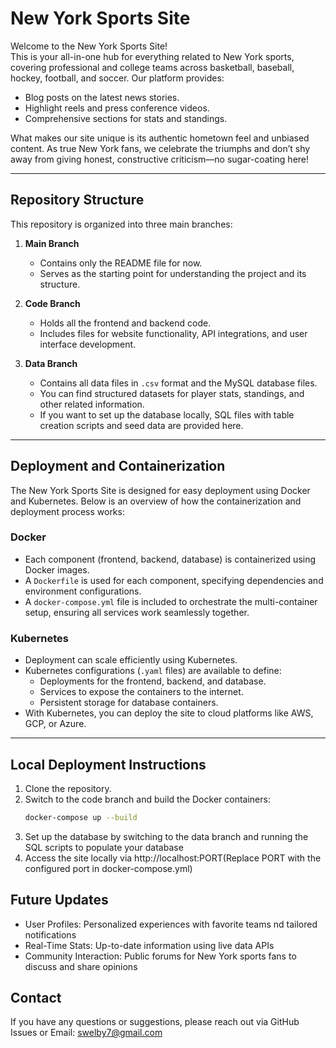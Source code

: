 # **New York Sports Site**

Welcome to the New York Sports Site!  
This is your all-in-one hub for everything related to New York sports, covering professional and college teams across basketball, baseball, hockey, football, and soccer. Our platform provides:  
- Blog posts on the latest news stories.  
- Highlight reels and press conference videos.  
- Comprehensive sections for stats and standings.  

What makes our site unique is its authentic hometown feel and unbiased content. As true New York fans, we celebrate the triumphs and don’t shy away from giving honest, constructive criticism—no sugar-coating here!

---

## **Repository Structure**

This repository is organized into three main branches:  

1. **Main Branch**  
   - Contains only the README file for now.  
   - Serves as the starting point for understanding the project and its structure.  

2. **Code Branch**  
   - Holds all the frontend and backend code.  
   - Includes files for website functionality, API integrations, and user interface development.  

3. **Data Branch**  
   - Contains all data files in `.csv` format and the MySQL database files.  
   - You can find structured datasets for player stats, standings, and other related information.  
   - If you want to set up the database locally, SQL files with table creation scripts and seed data are provided here.  

---

## **Deployment and Containerization**

The New York Sports Site is designed for easy deployment using Docker and Kubernetes. Below is an overview of how the containerization and deployment process works:  

### **Docker**  
- Each component (frontend, backend, database) is containerized using Docker images.  
- A `Dockerfile` is used for each component, specifying dependencies and environment configurations.  
- A `docker-compose.yml` file is included to orchestrate the multi-container setup, ensuring all services work seamlessly together.  

### **Kubernetes**  
- Deployment can scale efficiently using Kubernetes.  
- Kubernetes configurations (`.yaml` files) are available to define:  
  - Deployments for the frontend, backend, and database.  
  - Services to expose the containers to the internet.  
  - Persistent storage for database containers.  
- With Kubernetes, you can deploy the site to cloud platforms like AWS, GCP, or Azure.  

---

## **Local Deployment Instructions**

1. Clone the repository.  
2. Switch to the code branch and build the Docker containers:  
   ```bash
   docker-compose up --build
3. Set up the database by switching to the data branch and running the SQL scripts to populate your database
4. Access the site locally via http://localhost:PORT(Replace PORT with the configured port in docker-compose.yml)

## **Future Updates**
- User Profiles: Personalized experiences with favorite teams nd tailored notifications
- Real-Time Stats: Up-to-date information using live data APIs
- Community Interaction: Public forums for New York sports fans to discuss and share opinions

## Contact
If you have any questions or suggestions, please reach out via GitHub Issues or Email: swelby7@gmail.com
 
